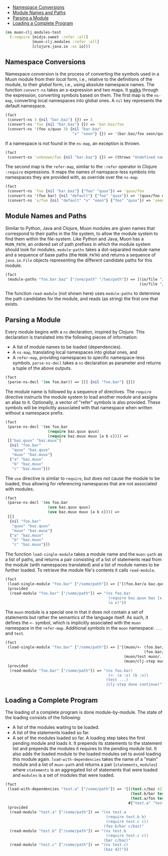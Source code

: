   * [Namespace Conversions](#namespace-conversions)
  * [Module Names and Paths](#module-names-and-paths)
  * [Parsing a Module](#parsing-a-module)
  * [Loading a Complete Program](#loading-a-complete-program)
```clojure
(ns muon-clj.modules-test
  (:require [midje.sweet :refer :all]
            [muon-clj.modules :refer :all]
            [clojure.java.io :as io]))

```
## Namespace Conversions

Namespace conversion is the process of converting the symbols used in a Muon module from their
_local_ form, i.e., relative to the definitions of the module, to their _global_ form,
i.e., using absolute namespace names.
The function `convert-ns` takes an s-expression and two maps.
It [walks](https://clojuredocs.org/clojure.walk) through the expression, converting symbols based on them.
The first map is the `ns-map`, converting local namespaces into global ones.
A `nil` key represents the default namespace.
```clojure
(fact
 (convert-ns 3 {nil "bar.baz"} {}) => 3
 (convert-ns 'foo {nil "bar.baz"} {}) => 'bar.baz/foo
 (convert-ns '(foo x/quux 3) {nil "bar.baz"
                              "x" "xeon"} {}) => '(bar.baz/foo xeon/quux 3))

```
If a namespace is not found in the `ns-map`, an exception is thrown.
```clojure
(fact
 (convert-ns 'unknown/foo {nil "bar.baz"} {}) => (throws "Undefined namespace: unknown"))

```
The second map is the `refer-map`, similar to the `:refer` operator in Clojure `:require` expressions.
It maps the names of namspace-less symbols into namespaces they are provided with, as override over
the `ns-map`.
```clojure
(fact
 (convert-ns 'foo {nil "bar.baz"} {"foo" "quux"}) => 'quux/foo
 (convert-ns '(foo bar) {nil "default"} {"foo" "quux"}) => '(quux/foo default/bar)
 (convert-ns 'x/foo {nil "default" "x" "xeon"} {"foo" "quux"}) => 'xeon/foo)

```
## Module Names and Paths

Similar to Python, Java and Clojure, Muon modules are given names that correspond to their paths in the file system,
to allow the module system to find them within the file-system.
Like Python and Java, Muon has a `MUON_PATH`, an ordered set of path prefixes in which the module system should look
for modules.
`module-paths` takes a dot-separated module name and a sequence of base paths (the `MUON_PATH`) and returns a sequence
of `java.io.File` objects representing the different candidate paths for this module.
```clojure
(fact
 (module-paths "foo.bar.baz" ["/one/path" "/two/path"]) => [(io/file "/one/path" "foo" "bar" "baz.mu")
                                                            (io/file "/two/path" "foo" "bar" "baz.mu")])

```
The function `read-module` (not shown here) uses `module-paths` to determine the path candidates for the module,
and reads (as string) the first one that exists.

## Parsing a Module

Every module begins with a `ns` declaration, inspired by Clojure.
This declaration is translated into the following pieces of information:
* A list of module names to be loaded (dependencies).
* A `ns-map`, translating local namespaces into global ones, and
* A `refer-map`, providing namespaces to specific namespace-less symbols.
`parse-ns-decl` takes a `ns` declaration as parameter and returns a tuple of the above outputs.
```clojure
(fact
 (parse-ns-decl '(ns foo.bar)) => [[] {nil "foo.bar"} {}])

```
The module name is followed by a sequence of directives. The `require` directive instructs the module system
to load another module and assigns an alias to it.
Optionally, a vector of "refer" symbols is also provided.
These symbols will be implicitly associated with that namespace when written without a namespace prefix.
```clojure
(fact
 (parse-ns-decl '(ns foo.bar
                   (require baz.quux quux)
                   (require baz.muux muux [a b c]))) =>
 [["baz.quux" "baz.muux"]
  {nil "foo.bar"
   "quux" "baz.quux"
   "muux" "baz.muux"}
  {"a" "baz.muux"
   "b" "baz.muux"
   "c" "baz.muux"}])

```
The `use` directive is similar to `require`, but does not cause the module to be loaded,
thus allowing for referencing namespaces that are not associated with modules.
```clojure
(fact
 (parse-ns-decl '(ns foo.bar
                   (use baz.quux quux)
                   (use baz.muux muux [a b c]))) =>
 [[]
  {nil "foo.bar"
   "quux" "baz.quux"
   "muux" "baz.muux"}
  {"a" "baz.muux"
   "b" "baz.muux"
   "c" "baz.muux"}])

```
The function `load-single-module` takes a module name and the `muon-path` as a list of paths,
and returns a pair consisting of a list of statements read from the module (with namespaces translated)
and a list of module names to be further loaded.
To retrieve the module file's contents it calls `read-module`.
```clojure
(fact
 (load-single-module "foo.bar" ["/some/path"]) => ['[(foo.bar/a baz.quux/x)] ["baz.quux"]]
 (provided
  (read-module "foo.bar" ["/some/path"]) => "(ns foo.bar
                                              (require baz.quux baz [x y z]))
                                              (a x)"))

```
The `muon` module is a special one in that it does not contain a set of statements but rather the semantics of the language itself.
As such, it defines the `<-` symbol, which is implicitly associated with the `muon` namespace in the `refer-map`.
Additional symbols in the `muon` namespace: `...` and `test`.
```clojure
(fact
 (load-single-module "foo.bar" ["/some/path"]) => ['[(muon/<- (foo.bar/a :x)
                                                              (foo.bar/b :x))
                                                     (muon/test muon/...)
                                                     (muon/clj-step muon/done muon/continue)] []]
 (provided
  (read-module "foo.bar" ["/some/path"]) => "(ns foo.bar)
                                              (<- (a :x) (b :x))
                                             (test ...)
                                             (clj-step done continue)"))

```
## Loading a Complete Program

The loading of a complete program is done module-by-module.
The state of the loading consists of the following:
* A list of the modules waiting to be loaded.
* A list of the statements loaded so far.
* A set of the modules loaded so far.
A loading step takes the first pending module and loads it.
It prepends its statements to the statement list and prepends the modules it requires to the pending module list.
It also adds the loaded module to the loaded modules set to avoid loading this module again.
`load-with-dependencies` takes the name of a "main" module and a list of `muon-path` and
returns a pair (`statements`, `modules`) where `statements` is an aggregated list of statements that were loaded and
`modules` is a set of modules that were loaded.
```clojure
(fact
 (load-with-dependencies "test.a" ["/some/path"]) => '[[(test.c/baz 42)
                                                        (test.b/bar test.c/baz)
                                                        (test.a/foo test.b/bar test.c/baz)]
                                                       #{"test.a" "test.b" "test.c"}]
 (provided
  (read-module "test.a" ["/some/path"]) => "(ns test.a
                                             (require test.b b)
                                             (require test.c c))
                                            (foo b/bar c/baz)"
  (read-module "test.b" ["/some/path"]) => "(ns test.b
                                             (require test.c c))
                                            (bar c/baz)"
  (read-module "test.c" ["/some/path"]) => "(ns test.c)
                                            (baz 42)"))
```

